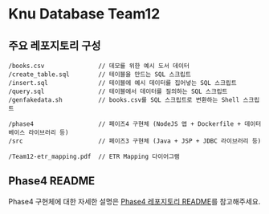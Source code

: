 # Knu Database Team12

## 주요 레포지토리 구성

```
/books.csv               // 데모를 위한 예시 도서 데이터
/create_table.sql        // 테이블을 만드는 SQL 스크립트
/insert.sql              // 테이블에 예시 데이터를 집어넣는 SQL 스크립트
/query.sql               // 테이블에서 데이터를 질의하는 SQL 스크립트
/genfakedata.sh          // books.csv를 SQL 스크립트로 변환하는 Shell 스크립트

/phase4                  // 페이즈4 구현체 (NodeJS 앱 + Dockerfile + 데이터베이스 라이브러리 등)
/src                     // 페이즈3 구현체 (Java + JSP + JDBC 라이브러리 등)

/Team12-etr_mapping.pdf  // ETR Mapping 다이어그램
```

## Phase4 README

Phase4 구현체에 대한 자세한 설명은 [Phase4 레포지토리 README](phase4/README.md)를 참고해주세요.
